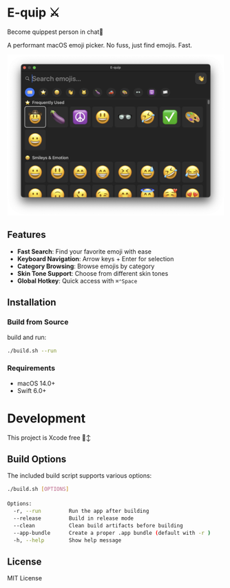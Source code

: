 # E-quip ⚔️

Become quippest person in chat🤙

A performant macOS emoji picker. No fuss, just find emojis. Fast.

![Screenshot](demo/screenshot.png)

## Features

- **Fast Search**: Find your favorite emoji with ease
- **Keyboard Navigation**: Arrow keys + Enter for selection
- **Category Browsing**: Browse emojis by category
- **Skin Tone Support**: Choose from different skin tones
- **Global Hotkey**: Quick access with `⌘⌃Space`

## Installation

### Build from Source

build and run:
```bash
./build.sh --run
```

### Requirements

- macOS 14.0+
- Swift 6.0+

# Development
This project is Xcode free 🙂‍↕️

## Build Options

The included build script supports various options:

```bash
./build.sh [OPTIONS]

Options:
  -r, --run         Run the app after building
  --release         Build in release mode
  --clean           Clean build artifacts before building
  --app-bundle      Create a proper .app bundle (default with -r )
  -h, --help        Show help message
```


## License

MIT License
